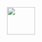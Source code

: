 <link rel="stylesheet" href="https://cdn.jsdelivr.net/gh/devicons/devicon@latest/devicon.min.css">
<style>
:root {
	--icon_size: 64px;
}
.dev_icon {
	font-size: var(--icon_size);
}
#gm_logo > img {
	height: var(--icon_size);
    object-fit:cover;
    object-position:left;
}
#gm_logo {
	width: var(--icon_size);
    height: var(--icon_size);
    overflow: hidden
}
#icons {
	display: flex;
    justify-content: center;
}
</style>
<div id="icons">
<i class="devicon-html5-plain colored dev_icon"></i>
<i class="devicon-css3-plain colored dev_icon"></i>
<i class="devicon-javascript-plain colored dev_icon"></i>
<i class="devicon-nodejs-plain colored dev_icon"></i>
<i class="devicon-cplusplus-plain colored dev_icon"></i>
<i class="devicon-python-plain colored dev_icon"></i>
<div id="gm_logo"><img src="https://upload.wikimedia.org/wikipedia/en/4/4b/GameMaker_Logo.svg" >
</div>


